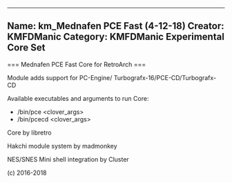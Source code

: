 -----------------------
Name: km_Mednafen PCE Fast (4-12-18)
Creator: KMFDManic
Category: KMFDManic Experimental Core Set
-----------------------
=== Mednafen PCE Fast Core for RetroArch ===

Module adds support for PC-Engine/
Turbografx-16/PCE-CD/Turbografx-CD

Available executables and arguments to run Core:
- /bin/pce <rom> <clover_args>
- /bin/pcecd <rom> <clover_args>

Core by libretro

Hakchi module system by madmonkey

NES/SNES Mini shell integration by Cluster

(c) 2016-2018
